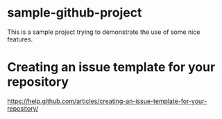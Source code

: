 # sample-github-project
This is a sample project trying to demonstrate the use of some nice features.

# Creating an issue template for your repository
https://help.github.com/articles/creating-an-issue-template-for-your-repository/

